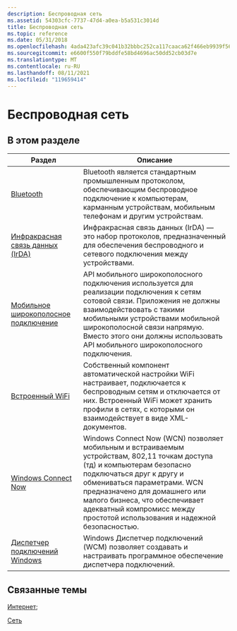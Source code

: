 ```yaml
---
description: Беспроводная сеть
ms.assetid: 54303cfc-7737-47d4-a0ea-b5a531c3014d
title: Беспроводная сеть
ms.topic: reference
ms.date: 05/31/2018
ms.openlocfilehash: 4ada423afc39c041b32bbbc252ca117caaca62f466eb9939f56dd51c38b2199f
ms.sourcegitcommit: e6600f550f79bddfe58bd4696ac50dd52cb03d7e
ms.translationtype: MT
ms.contentlocale: ru-RU
ms.lasthandoff: 08/11/2021
ms.locfileid: "119659414"
---
```

# <a name="wireless-networking"></a>Беспроводная сеть

## <a name="in-this-section"></a>В этом разделе



| Раздел                                                                          | Описание                                                                                                                                                                                                                                                                                                     |
|--------------------------------------------------------------------------------|-----------------------------------------------------------------------------------------------------------------------------------------------------------------------------------------------------------------------------------------------------------------------------------------------------------------|
| [Bluetooth](./bluetooth/bluetooth-start-page.md)<br/>                         | Bluetooth является стандартным промышленным протоколом, обеспечивающим беспроводное подключение к компьютерам, карманным устройствам, мобильным телефонам и другим устройствам.<br/>                                                                                                                                                     |
| [Инфракрасная связь данных (IrDA)](/previous-versions/windows/desktop/irda/irda-start-page)<br/>            | Инфракрасная связь данных (IrDA) — это набор протоколов, предназначенный для обеспечения беспроводного и сетевого подключения между устройствами. <br/>                                                                                                                                                                      |
| [Мобильное широкополосное подключение](./mbn/mobile-broadband-networks-portal.md)<br/>            | API мобильного широкополосного подключения используется для реализации подключения к сетям сотовой связи. Приложения не должны взаимодействовать с такими мобильными устройствами мобильной широкополосной связи напрямую. Вместо этого они должны использовать API мобильного широкополосного подключения. <br/>                                                                                  |
| [Встроенный WiFi](./nativewifi/portal.md)<br/>                                         | Собственный компонент автоматической настройки WiFi настраивает, подключается к беспроводным сетям и отключается от них. Встроенный WiFi может хранить профили в сетях, с которыми он взаимодействует в виде XML-документов. <br/>                                                                                   |
| [Windows Connect Now](./wcn/portal.md)<br/>                                   | Windows Connect Now (WCN) позволяет мобильным и встраиваемым устройствам, 802,11 точкам доступа (тд) и компьютерам безопасно подключаться друг к другу и обмениваться параметрами. WCN предназначено для домашнего или малого бизнеса, что обеспечивает адекватный компромисс между простотой использования и надежной безопасностью. <br/> |
| [Диспетчер подключений Windows](./wcm/windows-connection-manager-portal.md)<br/> | Windows Диспетчер подключений (WCM) позволяет создавать и настраивать программное обеспечение диспетчера подключений.<br/>                                                                                                                                                                                              |



 

## <a name="related-topics"></a>Связанные темы

<dl> <dt>

[Интернет](/previous-versions//hh309468(v=vs.85));
</dt> <dt>

[Сеть](./networking.md)
</dt> </dl>

 

 
